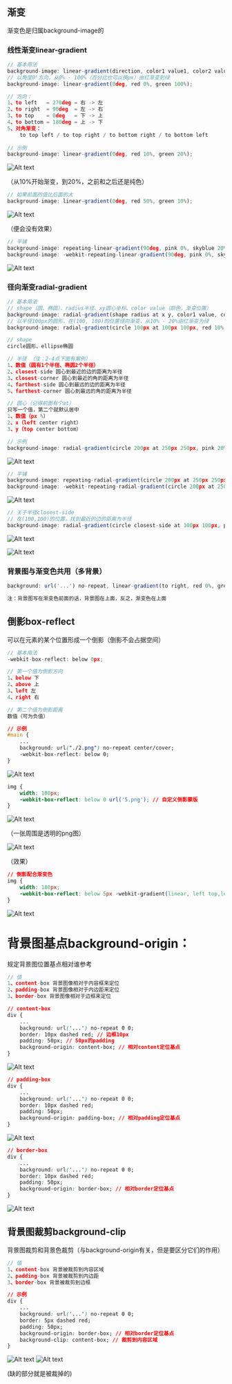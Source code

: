 ## 渐变

渐变色是归属background-image的

### 线性渐变linear-gradient

```js
// 基本用法
background-image: linear-gradient(direction, color1 value1, color2 value2);
// 以角度0°方向，从0% - 100%（百分比也可以换px）由红渐变到绿
background-image: linear-gradient(0deg, red 0%, green 100%);

// 方向：
1、to left   = 270deg = 右 -> 左   
2、to right  = 90deg  = 左 -> 右   
3、to top    = 0deg   = 下 -> 上   
4、to bottom = 180deg = 上 -> 下
5、对角渐变：
    to top left / to top right / to bottom right / to bottom left
    
// 示例
background-image: linear-gradient(0deg, red 10%, green 20%); 
```
     
![Alt text](./imgs/19-01.png)

（从10%开始渐变，到20%，之前和之后还是纯色）

```js
// 如果前面的值比后面的大
background-image: linear-gradient(0deg, red 50%, green 10%); 
```

![Alt text](./imgs/19-02.png)

（便会没有效果）

```js
// 平铺
background-image: repeating-linear-gradient(90deg, pink 0%, skyblue 20%); 
background-image: -webkit-repeating-linear-gradient(90deg, pink 0%, skyblue 20%);
```
    
![Alt text](./imgs/19-03.png)
 
 ### 径向渐变radial-gradient
 
 ```js
// 基本用法
// shape（圆、椭圆）、radius半径、xy圆心坐标、color value（颜色，渐变位置）
background-image: radial-gradient(shape radius at x y, color1 value, color2 value)
// 以半径100px的圆形，在(100, 100)的位置径向渐变，从10% - 20%由红渐变为绿
background-image: radial-gradient(circle 100px at 100px 100px, red 10%, green 20%)

// shape
circle圆形、ellipse椭圆

// 半径 （注：2-4点下面有案例）
1、数值（圆有1个半径、椭圆2个半径）
2、closest-side 圆心到最近的边的距离为半径
3、closest-corner 圆心到最近的角的距离为半径
4、farthest-side 圆心到最远的边的距离为半径
5、farthest-corner 圆心到最远的角的距离为半径

// 圆心（记得前面有个at）
只写一个值，第二个就默认居中
1、数值（px %）
2、x（left center right）
3、y（top center bottom）

// 示例
background-image: radial-gradient(circle 200px at 250px 250px, pink 20%, skyblue 50%)
```
    
![Alt text](./imgs/19-04.png) 

```js
// 平铺
background-image: repeating-radial-gradient(circle 200px at 250px 250px, pink 20%, skyblue 50%)
background-image: -webkit-repeating-radial-gradient(circle 200px at 250px 250px, pink 20%, skyblue 50%)
```
    
![Alt text](./imgs/19-05.png) 

```js
// 关于半径closest-side
// 在(100,100)的位置，找到最近的边的距离为半径
background-image: radial-gradient(circle closest-side at 100px 100px, pink 20%, skyblue 50%)
```
    
![Alt text](./imgs/19-06.png) 

![Alt text](./imgs/19-07.png) 

### 背景图与渐变色共用（多背景）

```js
background: url('...') no-repeat, linear-gradient(to right, red 0%, green 100%)

注：背景图写在渐变色前面的话，背景图在上面，反之，渐变色在上面
```
    
## 倒影box-reflect

可以在元素的某个位置形成一个倒影（倒影不会占据空间）

```js
// 基本用法
-webkit-box-reflect: below 0px;

// 第一个值为倒影方向
1、below 下
2、above 上
3、left 左
4、right 右

// 第二个值为倒影距离
数值（可为负值）
```

```css
// 示例
#main {
    ...
    background: url("./2.png") no-repeat center/cover;
    -webkit-box-reflect: below 0;
}
```
    
![Alt text](./imgs/19-08.png) 

```css
img {
    width: 180px;
    -webkit-box-reflect: below 0 url('5.png'); // 自定义倒影蒙版
}
```
    
![Alt text](./imgs/19-09.png) 

（一张周围是透明的png图）

![Alt text](./imgs/19-10.png) 

（效果）

```css
// 倒影配合渐变色
img {
    width: 180px;
    -webkit-box-reflect: below 5px -webkit-gradient(linear, left top,left bottom,from(transparent),color-stop(50%, transparent),to(white));
}
```
    
![Alt text](./imgs/19-11.png) 

# 背景图基点background-origin：

规定背景图位置基点相对谁参考

```js
// 值
1、content-box 背景图像相对于内容框来定位
2、padding-box 背景图像相对于内边距来定位
3、border-box 背景图像相对于边框来定位
```

```css
// content-box
div {
    ...
    background: url('...') no-repeat 0 0;
    border: 10px dashed red; // 边框10px
    padding: 50px; // 50px的padding
    background-origin: content-box; // 相对content定位基点
}
```

![Alt text](./imgs/19-12.png) 
    
```css
// padding-box
div {
    ...
    background: url('...') no-repeat 0 0;
    border: 10px dashed red;
    padding: 50px;
    background-origin: padding-box; // 相对padding定位基点
}
```

![Alt text](./imgs/19-13.png) 

```css
// border-box
div {
    ...
    background: url('...') no-repeat 0 0;
    border: 10px dashed red;
    padding: 50px;
    background-origin: border-box; // 相对border定位基点
}
```
    
![Alt text](./imgs/19-14.png) 

## 背景图裁剪background-clip

背景图裁剪和背景色裁剪（与background-origin有关，但是要区分它们的作用）

```js
// 值
1、content-box 背景被裁剪到内容区域
2、padding-box 背景被裁剪到内边距
3、border-box 背景被裁剪到边框
```

```css
// 示例
div {
    ...
    background: url('...') no-repeat 0 0;
    border: 5px dashed red;
    padding: 50px;
    background-origin: border-box; // 相对border定位基点
    background-clip: content-box; // 裁剪到内容区域
}
```

![Alt text](./imgs/19-15.png) 
![Alt text](./imgs/19-16.png) 

(缺的部分就是被裁掉的)

    
    
    
    
    
    
